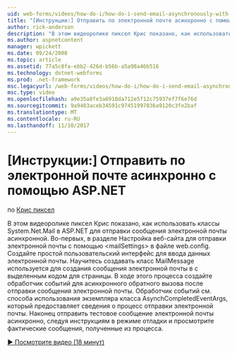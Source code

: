 ```yaml
---
uid: web-forms/videos/how-do-i/how-do-i-send-email-asynchronously-with-aspnet
title: "[Инструкции:] Отправить по электронной почте асинхронно с помощью ASP.NET | Документы Microsoft"
author: rick-anderson
description: "В этом видеоролике пиксел Крис показано, как использовать классы System.Net.Mail в ASP.NET для отправки сообщения электронной почты асинхронной. Во-первых в разделе Настройка веб-сайт..."
ms.author: aspnetcontent
manager: wpickett
ms.date: 09/24/2008
ms.topic: article
ms.assetid: 77a5c8fa-ebb2-426d-b56b-a5a98a46b516
ms.technology: dotnet-webforms
ms.prod: .net-framework
msc.legacyurl: /web-forms/videos/how-do-i/how-do-i-send-email-asynchronously-with-aspnet
msc.type: video
ms.openlocfilehash: a9e35a8fe3a6918da712e5f12c75937ef7f6e76d
ms.sourcegitcommit: 9a9483aceb34591c97451997036a9120c3fe2baf
ms.translationtype: MT
ms.contentlocale: ru-RU
ms.lasthandoff: 11/10/2017
---
```

<a name="how-do-i-send-email-asynchronously-with-aspnet"></a>[Инструкции:] Отправить по электронной почте асинхронно с помощью ASP.NET
====================
по [Крис пиксел](https://twitter.com/chrispels)

В этом видеоролике пиксел Крис показано, как использовать классы System.Net.Mail в ASP.NET для отправки сообщения электронной почты асинхронной. Во-первых, в разделе Настройка веб-сайта для отправки электронной почты с помощью &lt;mailSettings&gt; в файле web.config. Создайте простой пользовательский интерфейс для ввода данных электронной почты. Научитесь создавать класс MailMessage используется для создания сообщения электронной почты в с выделенным кодом для страницы. В ходе этого процесса создайте обработчик событий для асинхронного обратного вызова после отправки сообщения электронной почты. Обработчик событий см. способа использования экземпляра класса AsynchCompletedEventArgs, который предоставляет сведения о процесс отправки электронной почты. Наконец отправить тестовое сообщение электронной почты асинхронно, следуя инструкциям в режиме отладки и просмотрите фактические сообщения, полученные из процесса.

[&#9654; Посмотрите видео (18 минут)](https://channel9.msdn.com/Blogs/ASP-NET-Site-Videos/how-do-i-send-email-asynchronously-with-aspnet)
